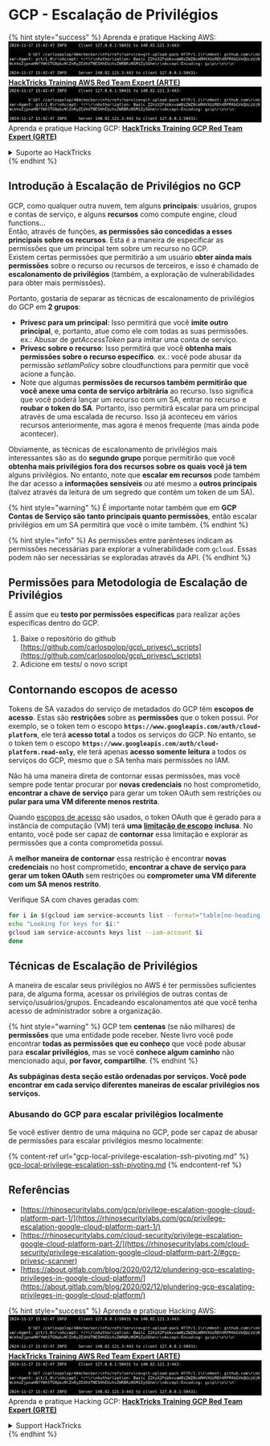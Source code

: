 # GCP - Escalação de Privilégios

{% hint style="success" %}
Aprenda e pratique Hacking AWS:<img src="../../../.gitbook/assets/image (1).png" alt="" data-size="line">[**HackTricks Training AWS Red Team Expert (ARTE)**](https://training.hacktricks.xyz/courses/arte)<img src="../../../.gitbook/assets/image (1).png" alt="" data-size="line">\
Aprenda e pratique Hacking GCP: <img src="../../../.gitbook/assets/image (2).png" alt="" data-size="line">[**HackTricks Training GCP Red Team Expert (GRTE)**<img src="../../../.gitbook/assets/image (2).png" alt="" data-size="line">](https://training.hacktricks.xyz/courses/grte)

<details>

<summary>Suporte ao HackTricks</summary>

* Confira os [**planos de assinatura**](https://github.com/sponsors/carlospolop)!
* **Junte-se ao** 💬 [**grupo do Discord**](https://discord.gg/hRep4RUj7f) ou ao [**grupo do telegram**](https://t.me/peass) ou **siga**-nos no **Twitter** 🐦 [**@hacktricks\_live**](https://twitter.com/hacktricks\_live)**.**
* **Compartilhe truques de hacking enviando PRs para os** [**HackTricks**](https://github.com/carlospolop/hacktricks) e [**HackTricks Cloud**](https://github.com/carlospolop/hacktricks-cloud) repositórios do github.

</details>
{% endhint %}

## Introdução à Escalação de Privilégios no GCP <a href="#introduction-to-gcp-privilege-escalation" id="introduction-to-gcp-privilege-escalation"></a>

GCP, como qualquer outra nuvem, tem alguns **principais**: usuários, grupos e contas de serviço, e alguns **recursos** como compute engine, cloud functions…\
Então, através de funções, **as permissões são concedidas a esses principais sobre os recursos**. Esta é a maneira de especificar as permissões que um principal tem sobre um recurso no GCP.\
Existem certas permissões que permitirão a um usuário **obter ainda mais permissões** sobre o recurso ou recursos de terceiros, e isso é chamado de **escalonamento de privilégios** (também, a exploração de vulnerabilidades para obter mais permissões).

Portanto, gostaria de separar as técnicas de escalonamento de privilégios do GCP em **2 grupos**:

* **Privesc para um principal**: Isso permitirá que você **imite outro principal**, e, portanto, atue como ele com todas as suas permissões. ex.: Abusar de _getAccessToken_ para imitar uma conta de serviço.
* **Privesc sobre o recurso**: Isso permitirá que você **obtenha mais permissões sobre o recurso específico**. ex.: você pode abusar da permissão _setIamPolicy_ sobre cloudfunctions para permitir que você acione a função.
* Note que algumas **permissões de recursos também permitirão que você anexe uma conta de serviço arbitrária** ao recurso. Isso significa que você poderá lançar um recurso com um SA, entrar no recurso e **roubar o token do SA**. Portanto, isso permitirá escalar para um principal através de uma escalada de recurso. Isso já aconteceu em vários recursos anteriormente, mas agora é menos frequente (mas ainda pode acontecer).

Obviamente, as técnicas de escalonamento de privilégios mais interessantes são as do **segundo grupo** porque permitirão que você **obtenha mais privilégios fora dos recursos sobre os quais você já tem** alguns privilégios. No entanto, note que **escalar em recursos** pode também lhe dar acesso a **informações sensíveis** ou até mesmo a **outros principais** (talvez através da leitura de um segredo que contém um token de um SA).

{% hint style="warning" %}
É importante notar também que em **GCP Contas de Serviço são tanto principais quanto permissões**, então escalar privilégios em um SA permitirá que você o imite também.
{% endhint %}

{% hint style="info" %}
As permissões entre parênteses indicam as permissões necessárias para explorar a vulnerabilidade com `gcloud`. Essas podem não ser necessárias se exploradas através da API.
{% endhint %}

## Permissões para Metodologia de Escalação de Privilégios

É assim que eu **testo por permissões específicas** para realizar ações específicas dentro do GCP.

1. Baixe o repositório do github [https://github.com/carlospolop/gcp\_privesc\_scripts](https://github.com/carlospolop/gcp\_privesc\_scripts)
2. Adicione em tests/ o novo script

## Contornando escopos de acesso <a href="#bypassing-access-scopes" id="bypassing-access-scopes"></a>

Tokens de SA vazados do serviço de metadados do GCP têm **escopos de acesso**. Estas são **restrições** sobre as **permissões** que o token possui. Por exemplo, se o token tem o escopo **`https://www.googleapis.com/auth/cloud-platform`**, ele terá **acesso total** a todos os serviços do GCP. No entanto, se o token tem o escopo **`https://www.googleapis.com/auth/cloud-platform.read-only`**, ele terá apenas **acesso somente leitura** a todos os serviços do GCP, mesmo que o SA tenha mais permissões no IAM.

Não há uma maneira direta de contornar essas permissões, mas você sempre pode tentar procurar por **novas credenciais** no host comprometido, **encontrar a chave de serviço** para gerar um token OAuth sem restrições ou **pular para uma VM diferente menos restrita**.

Quando [escopos de acesso](https://cloud.google.com/compute/docs/access/service-accounts#accesscopesiam) são usados, o token OAuth que é gerado para a instância de computação (VM) terá **uma** [**limitação de escopo**](https://oauth.net/2/scope/) **inclusa**. No entanto, você pode ser capaz de **contornar** essa limitação e explorar as permissões que a conta comprometida possui.

A **melhor maneira de contornar** essa restrição é encontrar **novas credenciais** no host comprometido, **encontrar a chave de serviço para gerar um token OAuth** sem restrições ou **comprometer uma VM diferente com um SA menos restrito**.

Verifique SA com chaves geradas com:
```bash
for i in $(gcloud iam service-accounts list --format="table[no-heading](email)"); do
echo "Looking for keys for $i:"
gcloud iam service-accounts keys list --iam-account $i
done
```
## Técnicas de Escalação de Privilégios

A maneira de escalar seus privilégios no AWS é ter permissões suficientes para, de alguma forma, acessar os privilégios de outras contas de serviço/usuários/grupos. Encadeando escalonamentos até que você tenha acesso de administrador sobre a organização.

{% hint style="warning" %}
GCP tem **centenas** (se não milhares) de **permissões** que uma entidade pode receber. Neste livro você pode encontrar **todas as permissões que eu conheço** que você pode abusar para **escalar privilégios**, mas se você **conhece algum caminho** não mencionado aqui, **por favor, compartilhe**.
{% endhint %}

**As subpáginas desta seção estão ordenadas por serviços. Você pode encontrar em cada serviço diferentes maneiras de escalar privilégios nos serviços.**

### Abusando do GCP para escalar privilégios localmente

Se você estiver dentro de uma máquina no GCP, pode ser capaz de abusar de permissões para escalar privilégios mesmo localmente:

{% content-ref url="gcp-local-privilege-escalation-ssh-pivoting.md" %}
[gcp-local-privilege-escalation-ssh-pivoting.md](gcp-local-privilege-escalation-ssh-pivoting.md)
{% endcontent-ref %}

## Referências

* [https://rhinosecuritylabs.com/gcp/privilege-escalation-google-cloud-platform-part-1/](https://rhinosecuritylabs.com/gcp/privilege-escalation-google-cloud-platform-part-1/)
* [https://rhinosecuritylabs.com/cloud-security/privilege-escalation-google-cloud-platform-part-2/](https://rhinosecuritylabs.com/cloud-security/privilege-escalation-google-cloud-platform-part-2/#gcp-privesc-scanner)
* [https://about.gitlab.com/blog/2020/02/12/plundering-gcp-escalating-privileges-in-google-cloud-platform/](https://about.gitlab.com/blog/2020/02/12/plundering-gcp-escalating-privileges-in-google-cloud-platform/)

{% hint style="success" %}
Aprenda e pratique Hacking AWS:<img src="../../../.gitbook/assets/image (1).png" alt="" data-size="line">[**HackTricks Training AWS Red Team Expert (ARTE)**](https://training.hacktricks.xyz/courses/arte)<img src="../../../.gitbook/assets/image (1).png" alt="" data-size="line">\
Aprenda e pratique Hacking GCP: <img src="../../../.gitbook/assets/image (2).png" alt="" data-size="line">[**HackTricks Training GCP Red Team Expert (GRTE)**<img src="../../../.gitbook/assets/image (2).png" alt="" data-size="line">](https://training.hacktricks.xyz/courses/grte)

<details>

<summary>Support HackTricks</summary>

* Confira os [**planos de assinatura**](https://github.com/sponsors/carlospolop)!
* **Junte-se ao** 💬 [**grupo do Discord**](https://discord.gg/hRep4RUj7f) ou ao [**grupo do telegram**](https://t.me/peass) ou **siga**-nos no **Twitter** 🐦 [**@hacktricks\_live**](https://twitter.com/hacktricks\_live)**.**
* **Compartilhe truques de hacking enviando PRs para os repositórios do** [**HackTricks**](https://github.com/carlospolop/hacktricks) e [**HackTricks Cloud**](https://github.com/carlospolop/hacktricks-cloud).

</details>
{% endhint %}
